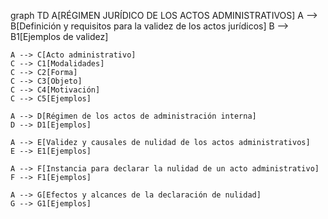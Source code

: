 graph TD
    A[RÉGIMEN JURÍDICO DE LOS ACTOS ADMINISTRATIVOS]
    A --> B[Definición y requisitos para la validez de los actos jurídicos]
    B --> B1[Ejemplos de validez]
    
    A --> C[Acto administrativo]
    C --> C1[Modalidades]
    C --> C2[Forma]
    C --> C3[Objeto]
    C --> C4[Motivación]
    C --> C5[Ejemplos]

    A --> D[Régimen de los actos de administración interna]
    D --> D1[Ejemplos]

    A --> E[Validez y causales de nulidad de los actos administrativos]
    E --> E1[Ejemplos]

    A --> F[Instancia para declarar la nulidad de un acto administrativo]
    F --> F1[Ejemplos]

    A --> G[Efectos y alcances de la declaración de nulidad]
    G --> G1[Ejemplos]
